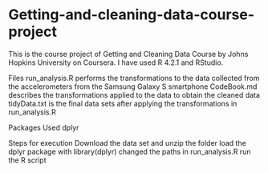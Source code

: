 # Getting-and-cleaning-data-course-project
This is the course project of Getting and Cleaning Data Course by Johns Hopkins University on Coursera. I have used R 4.2.1 and RStudio.

Files
run_analysis.R performs the transformations to the data collected from the accelerometers from the Samsung Galaxy S smartphone
CodeBook.md describes the transformations applied to the data to obtain the cleaned data
tidyData.txt is the final data sets after applying the transformations in run_analysis.R

Packages Used
dplyr

Steps for execution
Download the data set and unzip the folder
load the dplyr package with library(dplyr)
changed the paths in run_analysis.R
run the R script

